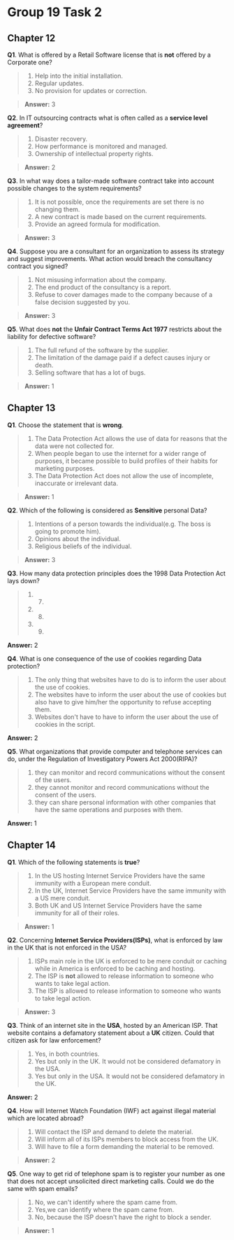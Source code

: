 Group 19 Task 2
===
Chapter 12
---

**Q1**. What is offered by a Retail Software license that is **not** offered by a Corporate one?  

 
 
>1. Help into the initial installation.   
>2. Regular updates.   
>3. No provision for updates or correction.   
  
>**Answer:** 3  

**Q2**. In IT outsourcing contracts what is often called as a **service level agreement**?

>1. Disaster recovery.   
>2. How performance is monitored and managed.  
>3. Ownership of intellectual property rights.  

>**Answer:** 2

**Q3**. In what way does a tailor-made software contract take into account possible changes to the system requirements?

>1. It is not possible, once the requirements are set there is no changing them.  
>2. A new contract is made based on the current requirements.  
>3. Provide an agreed formula for modification.

>**Answer:** 3

**Q4**. Suppose you are a consultant for an organization to assess its strategy and suggest improvements. What action would breach the consultancy contract you signed?

>1. Not misusing information about the company.  
>2. The end product of the consultancy is a report.    
>3. Refuse to cover damages made to the company because of a false decision suggested by you.    

>**Answer:** 3

**Q5**. What does **not** the **Unfair Contract Terms Act 1977** restricts about the liability for defective software?

	
>1. The full refund of the software by the supplier.   
>2. The limitation of the damage paid if a defect causes injury or death.  
>3. Selling software that has a lot of bugs.

>**Answer:** 1

Chapter 13
---
**Q1**. Choose the statement that is **wrong**. 
>1. The Data Protection Act allows the use of data for reasons that the data were not collected for.  
>2. When people began to use the internet for a wider range of purposes, it became possible to build profiles of their habits for marketing purposes.  
>3. The Data Protection Act does not allow the use of incomplete, inaccurate or irrelevant data.

>**Answer:** 1

**Q2**. Which of the following is considered  as **Sensitive** personal Data?
>1. Intentions of a person towards the individual(e.g. The boss is going to promote him).  
>2. Opinions about the individual.  
>3. Religious beliefs of the individual.

>**Answer:** 3  

**Q3**. How many data protection principles does the 1998 Data Protection Act lays down?

>1. 7.  
>2. 8.  
>3. 9.

**Answer:** 2  

**Q4**. What is one consequence of the use of cookies regarding Data protection?

>1. The only thing that websites have to do is to inform the user about the use of cookies.  
>2. The websites have to inform the user about the use of cookies but also have to give him/her the opportunity  to refuse accepting them.  
>3. Websites don't have to have to inform the user about the use of cookies in the script.

**Answer:** 2  

**Q5**. What organizations that provide computer and telephone services can do, under the Regulation of Investigatory Powers Act 2000(RIPA)?

>1. they can monitor and record communications without the consent of the users.  
>2. they cannot monitor and record communications without the consent of the users.  
>3. they can share personal information with other companies that have the same operations and purposes with them.

**Answer:** 1  


Chapter 14
---
**Q1**. Which of the following statements is **true**?   
>1. In the US hosting Internet Service Providers have the same immunity with a European mere conduit.   
>2. In the UK, Internet Service Providers have the same immunity with a US mere conduit.    
>3. Both UK and US Internet Service Providers have the same immunity for all of their roles.  

>**Answer:** 1

**Q2**. Concerning **Internet Service Providers(ISPs)**, what is enforced by law in the UK that is not enforced in the USA?  
>1. ISPs main role in the UK is enforced to be mere conduit or caching while in America is enforced to be caching and hosting.  
>2. The ISP is **not** allowed to release information to someone who wants to take legal action.  
>3. The ISP is allowed to release information to someone who wants to take legal action.  

>**Answer:** 3

**Q3**. Think of an internet site in the **USA**, hosted by an American ISP. That website contains a defamatory statement about a **UK** citizen. Could that citizen ask for law enforcement?  

>1. Yes, in both countries.    
>2. Yes but only in the UK. It would not be considered defamatory in the USA.    
>3. Yes but only in the USA. It would not be considered defamatory in the UK.  

**Answer:** 2 

**Q4**. How will Internet Watch Foundation (IWF) act against illegal material which are located abroad?    

>1. Will contact the ISP and demand to delete the material.    
>2. Will inform all of its ISPs members to block access from the UK.    
>3. Will have to file a form demanding the material to be removed.  

>**Answer:** 2

**Q5**. One way to get rid of telephone spam is to register your number as one that does not accept unsolicited direct marketing calls. Could we do the same with spam emails?  

	
>1. No, we can't identify where the spam came from.    
>2. Yes,we can identify where the spam came from.   
>3. No, because the ISP doesn't have the right to block a sender.  

>**Answer:** 1 



